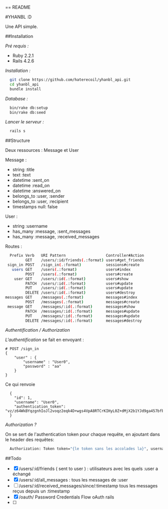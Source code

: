 == README

#YHANBL :D

Une API simple.



##Installation

*Pré requis :*

- Ruby 2.2.1
- Rails 4.2.6

*Installation :*

```bash
  git clone https://github.com/haterecoil/yhanbl_api.git
  cd yhanbl_api
  bundle install
```

*Database :*

```bash
  bin/rake db:setup
  bin/rake db:seed
```

*Lancer le serveur :*

```bash
  rails s
```

##Structure

Deux ressources : Message et User

Message :
- string :title
- text :text
- datetime :sent_on
- datetime :read_on
- datetime :answered_on
- belongs_to :user, :sender
- belongs_to :user, :recipient
- timestamps null: false

User :
- string :username
- has_many :message, :sent_messages
- has_many :message, :received_messages


Routes :

```bash
  Prefix Verb   URI Pattern                  Controller#Action
         GET    /users/:id/friends(.:format) users#get_friends
 sign_in POST   /sign_in(.:format)           sessions#create
   users GET    /users(.:format)             users#index
         POST   /users(.:format)             users#create
    user GET    /users/:id(.:format)         users#show
         PATCH  /users/:id(.:format)         users#update
         PUT    /users/:id(.:format)         users#update
         DELETE /users/:id(.:format)         users#destroy
messages GET    /messages(.:format)          messages#index
         POST   /messages(.:format)          messages#create
 message GET    /messages/:id(.:format)      messages#show
         PATCH  /messages/:id(.:format)      messages#update
         PUT    /messages/:id(.:format)      messages#update
         DELETE /messages/:id(.:format)      messages#destroy
```

*Authentification / Authorization*

*L'authentification* se fait en envoyant :

```
# POST /sign_in
{
    "user" : {
        "username" : "User0",
        "password" : "aa"
    }
}
```

Ce qui renvoie
```
  {
    "id": 1,
    "username": "User0",
    "authentication_token": "vz/z64WkBYqzgnhIoJl2voqz2eqk4D+wgs4VpA8RTCrKIHyL0Z+dMjX2b1YJd9ga457bfbyPAPkuJZDJVH8Q6w=="
  }
```

*Authorization ?*

On se sert de l'authentication token pour chaque requête,
en ajoutant dans le header des requêtes:

```bash
  Authorization: Token token="{le token sans les accolades la}", username="{le user name sans les accolades)"
```


##Todo

- [x] /users/:id/friends ( sent to user ) : utilisateurs avec les quels :user a échangé
- [x] /users/:id/all_messages : tous les messages de :user
- [ ] /users/:id/received_messages/since/:timestamp  tous les messages reçus depuis un :timestamp
- [x] /oauth/ Password Credentials Flow oAuth rails
- [ ]

